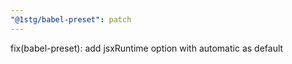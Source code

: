 ```yaml
---
"@1stg/babel-preset": patch
---
```


fix(babel-preset): add jsxRuntime option with automatic as default
